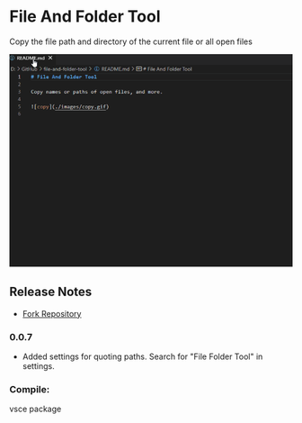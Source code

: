 # File And Folder Tool

Copy the file path and directory of the current file or all open files

![copy](./images/copy.gif)

## Release Notes

- [Fork Repository](https://github.com/xyzzyx99/file-and-folder-tool)

### 0.0.7

- Added settings for quoting paths. Search for "File Folder Tool" in settings.

### Compile:

vsce package
